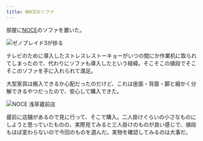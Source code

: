 ```yaml
---
title: NOCEのソファ
---
```

部屋に[NOCE](https://www.noce.co.jp/)のソファを置いた。

![](https://lh3.googleusercontent.com/dOfmGJ0nY5Jsa1vmbZrEmhXccz4qT9y_sSEBhxulr7fN_ApWiU4Jj8Oa0eZuddPuPpAXHf3ZE6M5DTXPD_oDMebtslqRaZ63kK9oZuoRjfTGT8ONOjccADwgDt3wTEUDmKkcp5VFaBIRY3Dy4jE4cKw4qi83znL0lM0h_zCz9TmThmx6eHwN7Wmqmg "ゼノブレイド3が捗る")

テレビのために導入したストレスレストーキョーがいつの間にか作業机に取られてしまったので、代わりにソファも導入したという経緯。そこそこの値段でそこそこのソファを手に入れられて満足。

大型家具は搬入できるか心配だったのだけど、これは座面・背面・脚と細かく分解できるやつだったので、安心して購入できた。

![](https://lh3.googleusercontent.com/QYmPxpmBQGtM1j93g734s-cRtQgijja50Nxv_igGCYBcONFhSGiai051X4c6QZmi8mSdBdf3oTnzy0Xp_MX9cPpv6r9tqv30knhfG0YZvIOMblx4M3Nka8gKFleRmPp2SKrB1hufNJkqO1wcOT5-NHKLixv0yASqT9fQuOzD7Rtb-fq_dgJHBrgvcw "NOCE 浅草蔵前店")

蔵前に店舗があるので見に行って、そこで購入。二人掛けぐらいの小さなものにしようと思っていたものの、実際見てみると三人掛けのものが良い感じで、値段もほぼ変わらないので今回のものを選んだ。実物を確認してみるのは大事だ。
